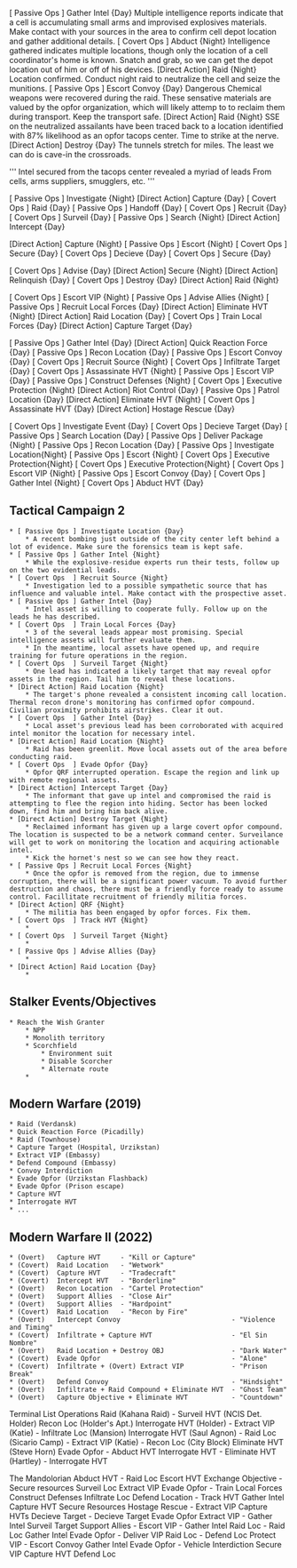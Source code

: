 
[ Passive Ops ] Gather Intel      {Day}
    Multiple intelligence reports indicate that a cell is accumulating
        small arms and improvised explosives materials. Make contact
        with your sources in the area to confirm  cell depot location and gather additional details.
[ Covert Ops  ] Abduct      <HVT> {Night}
    Intelligence gathered indicates multiple locations, though only the
        location of a cell coordinator's home is known. Snatch and grab, 
        so we can get the depot location out of him or off of his devices.
[Direct Action] Raid        <LOC> {Night}
    Location confirmed. Conduct night raid to neutralize the cell and seize
        the munitions.
[ Passive Ops ] Escort Convoy <ITM> {Day}
    Dangerous Chemical weapons were recovered during the raid. These 
        sensative materials are valued by the opfor organization, which
        will likely attemp to to reclaim them during transport. Keep
        the transport safe.
[Direct Action] Raid        <LOC> {Night}
    SSE on the neutralized assailants have been traced back to a location
        identified with 87% likelihood as an opfor tacops center. 
        Time to strike at the nerve.
[Direct Action] Destroy     <LOC> {Day}
    The tunnels stretch for miles. The least we can do is cave-in the 
        crossroads.

''' Intel secured from the tacops center revealed a myriad of leads 
        From cells, arms suppliers, smugglers, etc.
'''


[ Passive Ops ] Investigate <EVT> {Night}
[Direct Action] Capture     <HVT> {Day}
[ Covert Ops  ] Raid        <LOC> {Day}
[ Passive Ops ] Handoff     <HVT> {Day}
[ Covert Ops  ] Recruit     <TGT> {Day}
[ Covert Ops  ] Surveil     <TGT> {Day}
[ Passive Ops ] Search      <LOC> {Night}
[Direct Action] Intercept   <TGT> {Day}

[Direct Action] Capture     <HVT> {Night}
[ Passive Ops ] Escort      <HVT> {Night}
[ Covert Ops  ] Secure      <TGT> {Day}
[ Covert Ops  ] Decieve     <HVT> {Day}
[ Covert Ops  ] Secure      <TGT> {Day}

[ Covert Ops  ] Advise      <TGT> {Day}
[Direct Action] Secure      <TGT> {Night}
[Direct Action] Relinquish  <LOC> {Day}
[ Covert Ops  ] Destroy     <LOC> {Day}
[Direct Action] Raid        <LOC> {Night}

[ Covert Ops  ] Escort VIP {Night}
[ Passive Ops ] Advise Allies {Night}
[ Passive Ops ] Recruit Local Forces {Day}
[Direct Action] Eliminate HVT {Night}
[Direct Action] Raid Location {Day}
[ Covert Ops  ] Train Local Forces {Day}
[Direct Action] Capture Target {Day}

[ Passive Ops ] Gather Intel {Day}
[Direct Action] Quick Reaction Force {Day}
[ Passive Ops ] Recon Location {Day}
[ Passive Ops ] Escort Convoy {Day}
[ Covert Ops  ] Recruit Source {Night}
[ Covert Ops  ] Infiltrate Target {Day}
[ Covert Ops  ] Assassinate HVT {Night}
[ Passive Ops ] Escort VIP {Day}
[ Passive Ops ] Construct Defenses {Night}
[ Covert Ops  ] Executive Protection {Night}
[Direct Action] Riot Control {Day}
[ Passive Ops ] Patrol Location {Day}
[Direct Action] Eliminate HVT {Night}
[ Covert Ops  ] Assassinate HVT {Day}
[Direct Action] Hostage Rescue {Day}


[ Covert Ops  ] Investigate Event   {Day}
[ Covert Ops  ] Decieve Target      {Day}
[ Passive Ops ] Search Location     {Day}
[ Passive Ops ] Deliver Package     {Night}
[ Passive Ops ] Recon Location      {Day}
[ Passive Ops ] Investigate Location{Night}
[ Passive Ops ] Escort              {Night}
[ Covert Ops  ] Executive Protection{Night}
[ Covert Ops  ] Executive Protection{Night}
[ Covert Ops  ] Escort VIP          {Night}
[ Passive Ops ] Escort Convoy       {Day}
[ Covert Ops  ] Gather Intel        {Night}
[ Covert Ops  ] Abduct HVT          {Day}



## Tactical Campaign 2 
    * [ Passive Ops ] Investigate Location {Day}
        * A recent bombing just outside of the city center left behind a lot of evidence. Make sure the forensics team is kept safe.
    * [ Passive Ops ] Gather Intel {Night}
        * While the explosive-residue experts run their tests, follow up on the two evidential leads.
    * [ Covert Ops  ] Recruit Source {Night}
        * Investigation led to a possible sympathetic source that has influence and valuable intel. Make contact with the prospective asset.
    * [ Passive Ops ] Gather Intel {Day}
        * Intel asset is willing to cooperate fully. Follow up on the leads he has described. 
    * [ Covert Ops  ] Train Local Forces {Day}
        * 3 of the several leads appear most promising. Special intelligence assets will further evaluate them.
        * In the meantime, local assets have opened up, and require training for future operations in the region.
    * [ Covert Ops  ] Surveil Target {Night}
        * One lead has indicated a likely target that may reveal opfor assets in the region. Tail him to reveal these locations.
    * [Direct Action] Raid Location {Night}
        * The target's phone revealed a consistent incoming call location. Thermal recon drone's monitoring has confirmed opfor compound. Civilian proximity prohibits airstrikes. Clear it out.
    * [ Covert Ops  ] Gather Intel {Day}
        * Local asset's previous lead has been corroborated with acquired intel monitor the location for necessary intel.
    * [Direct Action] Raid Location {Night}
        * Raid has been greenlit. Move local assets out of the area before conducting raid.
    * [ Covert Ops  ] Evade Opfor {Day}
        * Opfor QRF interrupted operation. Escape the region and link up with remote regional assets.
    * [Direct Action] Intercept Target {Day}
        * The informant that gave up intel and compromised the raid is attempting to flee the region into hiding. Sector has been locked down, find him and bring him back alive.
    * [Direct Action] Destroy Target {Night}
        * Reclaimed informant has given up a large covert opfor compound. The location is suspected to be a network command center. Surveilance will get to work on monitoring the location and acquiring actionable intel.
        * Kick the hornet's nest so we can see how they react.
    * [ Passive Ops ] Recruit Local Forces {Night}
        * Once the opfor is removed from the region, due to immense corruption, there will be a significant power vacuum. To avoid further destruction and chaos, there must be a friendly force ready to assume control. Facillitate recruitment of friendly militia forces.
    * [Direct Action] QRF {Night}
        * The militia has been engaged by opfor forces. Fix them.
    * [ Covert Ops  ] Track HVT {Night}
        * 
    * [ Covert Ops  ] Surveil Target {Night}
        * 
    * [ Passive Ops ] Advise Allies {Day}
        * 
    * [Direct Action] Raid Location {Day}
        * 


## Stalker Events/Objectives
    * Reach the Wish Granter
        * NPP
        * Monolith territory
        * Scorchfield 
            * Environment suit
            * Disable Scorcher
            * Alternate route
        * 




## Modern Warfare (2019)
    * Raid (Verdansk)
    * Quick Reaction Force (Picadilly)
    * Raid (Townhouse)
    * Capture Target (Hospital, Urzikstan)
    * Extract VIP (Embassy)
    * Defend Compound (Embassy)
    * Convoy Interdiction
    * Evade Opfor (Urzikstan Flashback)
    * Evade Opfor (Prison escape)
    * Capture HVT 
    * Interrogate HVT
    * ...

## Modern Warfare II (2022)
    * (Overt)   Capture HVT     - "Kill or Capture"
    * (Covert)  Raid Location   - "Wetwork"
    * (Covert)  Capture HVT     - "Tradecraft"
    * (Covert)  Intercept HVT   - "Borderline"
    * (Overt)   Recon Location  - "Cartel Protection"
    * (Overt)   Support Allies  - "Close Air"
    * (Overt)   Support Allies  - "Hardpoint"
    * (Covert)  Raid Location   - "Recon by Fire"
    * (Overt)   Intercept Convoy                            - "Violence and Timing"
    * (Covert)  Infiltrate + Capture HVT                    - "El Sin Nombre"
    * (Overt)   Raid Location + Destroy OBJ                 - "Dark Water"
    * (Covert)  Evade Opfor                                 - "Alone"
    * (Covert)  Infiltrate + (Overt) Extract VIP            - "Prison Break"
    * (Overt)   Defend Convoy                               - "Hindsight"
    * (Overt)   Infiltrate + Raid Compound + Eliminate HVT  - "Ghost Team"
    * (Overt)   Capture Objective + Eliminate HVT           - "Countdown"


Terminal List Operations
    Raid (Kahana Raid)
    -
    Surveil HVT     (NCIS Det. Holder)
    Recon Loc       (Holder's Apt.)
    Interrogate HVT (Holder)
    -
    Extract VIP (Katie)
    -
    Infiltrate Loc (Mansion)
    Interrogate HVT (Saul Agnon)
    -
    Raid Loc (Sicario Camp)
    -
    Extract VIP (Katie)
    -
    Recon Loc (City Block)
    Eliminate HVT (Steve Horn)
    Evade Opfor
    -
    Abduct HVT
    Interrogate HVT
    -
    Eliminate HVT (Hartley)
    -
    Interrogate HVT 


The Mandolorian
    Abduct HVT
    -
    Raid Loc
    Escort HVT
    Exchange Objective
    -
    Secure resources
    Surveil Loc
    Extract VIP
    Evade Opfor
    -
    Train Local Forces
    Construct Defenses
    Infiltrate Loc
    Defend Location
    -
    Track HVT
    Gather Intel
    Capture HVT
    Secure Resources
    Hostage Rescue
    -
    Extract VIP
    Capture HVTs
    Decieve Target
    -
    Decieve Target
    Evade Opfor
    Extract VIP
    -
    Gather Intel
    Surveil Target
    Support Allies
    -
    Escort VIP
    -
    Gather Intel
    Raid Loc
    -
    Raid Loc
    Gather Intel
    Evade Opfor
    -
    Deliver VIP
    Raid Loc
    -
    Defend Loc
    Protect VIP
    -
    Escort Convoy
    Gather Intel
    Evade Opfor
    -
    Vehicle Interdiction
    Secure VIP
    Capture HVT
    Defend Loc











